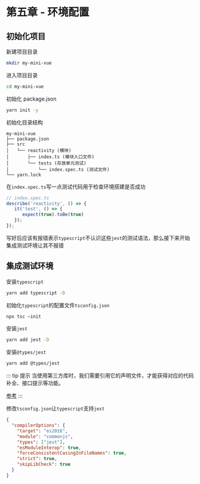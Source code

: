 <!--
 * @Author: Reiner
 * @Date: 2022-05-24 16:27:26
 * @LastEditors: Do not edit
 * @LastEditTime: 2022-05-27 07:52:06
 * @FilePath: \reiner-blog\docs\pages\posts\mini-vue_5.md
 * @Description: 第五章 - 环境配置
-->
# 第五章 - 环境配置

## 初始化项目

新建项目目录

```bash
mkdir my-mini-vue
```

进入项目目录

```bash
cd my-mini-vue
```

初始化 package.json

```bash
yarn init -y
```

初始化目录结构

```content
my-mini-vue
├── package.json
├── src
│   └── reactivity (模块)
│       ├── index.ts (模块入口文件)
│       └── tests (存放单元测试)
│           └── index.spec.ts (测试文件)
└── yarn.lock
```

在`index.spec.ts`写一点测试代码用于检查环境搭建是否成功

```javascript
// index.spec.ts
describe('reactivity', () => {
   it('test', () => {
      expect(true).toBe(true)
   }); 
});
```

写好后应该有报错表示`typescript`不认识这些`jest`的测试语法，那么接下来开始集成测试环境让其不报错

## 集成测试环境

安装`typescript`

```bash
yarn add typescript -D
```

初始化`typescript`的配置文件`tsconfig.json`

```bash
npx tsc —init
```

安装`jest`

```bash
yarn add jest -D
```

安装`@types/jest`

```bash
yarn add @types/jest
```

::: tip 提示
当使用第三方库时，我们需要引用它的声明文件，才能获得对应的代码补全、接口提示等功能。

[参考](https://ts.xcatliu.com/basics/declaration-files.html)
:::

修改`tsconfig.json`让`typescript`支持`jest`

```json {5}
{
  "compilerOptions": {
    "target": "es2016",                                  
    "module": "commonjs",                                
    "types": ["jest"],                                    
    "esModuleInterop": true,                             
    "forceConsistentCasingInFileNames": true,            
    "strict": true,                                      
    "skipLibCheck": true                                 
  }
}
```
